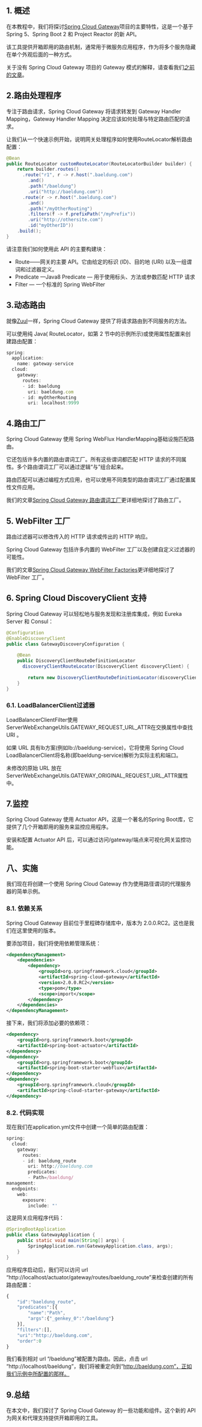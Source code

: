 ## 1. 概述

在本教程中，我们将探讨[Spring Cloud Gateway](https://cloud.spring.io/spring-cloud-gateway/)项目的主要特性，这是一个基于 Spring 5、Spring Boot 2 和 Project Reactor 的新 API。

该工具提供开箱即用的路由机制，通常用于微服务应用程序，作为将多个服务隐藏在单个外观后面的一种方式。

关于没有 Spring Cloud Gateway 项目的 Gateway 模式的解释，请查看我们[之前的文章](https://www.baeldung.com/spring-cloud-gateway-pattern)。

## 2.路由处理程序

专注于路由请求，Spring Cloud Gateway 将请求转发到 Gateway Handler Mapping，Gateway Handler Mapping 决定应该如何处理与特定路由匹配的请求。

让我们从一个快速示例开始，说明网关处理程序如何使用RouteLocator解析路由配置：

```java
@Bean
public RouteLocator customRouteLocator(RouteLocatorBuilder builder) {
    return builder.routes()
      .route("r1", r -> r.host(".baeldung.com")
        .and()
        .path("/baeldung")
        .uri("http://baeldung.com"))
      .route(r -> r.host(".baeldung.com")
        .and()
        .path("/myOtherRouting")
        .filters(f -> f.prefixPath("/myPrefix"))
        .uri("http://othersite.com")
        .id("myOtherID"))
    .build();
}
```

请注意我们如何使用此 API 的主要构建块：

-   Route——网关的主要 API。它由给定的标识 (ID)、目的地 (URI) 以及一组谓词和过滤器定义。
-   Predicate —Java8 Predicate — 用于使用标头、方法或参数匹配 HTTP 请求
-   Filter — 一个标准的 Spring WebFilter

## 3.动态路由

就像[Zuul](https://www.baeldung.com/spring-rest-with-zuul-proxy)一样，Spring Cloud Gateway 提供了将请求路由到不同服务的方法。

可以使用纯 Java( RouteLocator，如第 2 节中的示例所示)或使用属性配置来创建路由配置：

```javascript
spring:
  application:
    name: gateway-service  
  cloud:
    gateway:
      routes:
      - id: baeldung
        uri: baeldung.com
      - id: myOtherRouting
        uri: localhost:9999
```

## 4.路由工厂

Spring Cloud Gateway 使用 Spring WebFlux HandlerMapping基础设施匹配路由。

它还包括许多内置的路由谓词工厂。所有这些谓词都匹配 HTTP 请求的不同属性。多个路由谓词工厂可以通过逻辑“与”组合起来。

路由匹配可以通过编程方式应用，也可以使用不同类型的路由谓词工厂通过配置属性文件应用。

我们的文章[Spring Cloud Gateway 路由谓词工厂](https://www.baeldung.com/spring-cloud-gateway-routing-predicate-factories)更详细地探讨了路由工厂。

## 5. WebFilter 工厂

路由过滤器可以修改传入的 HTTP 请求或传出的 HTTP 响应。

Spring Cloud Gateway 包括许多内置的 WebFilter 工厂以及创建自定义过滤器的可能性。

我们的文章[Spring Cloud Gateway WebFilter Factories](https://www.baeldung.com/spring-cloud-gateway-webfilter-factories)更详细地探讨了 WebFilter 工厂。

## 6. Spring Cloud DiscoveryClient 支持

Spring Cloud Gateway 可以轻松地与服务发现和注册库集成，例如 Eureka Server 和 Consul：

```java
@Configuration
@EnableDiscoveryClient
public class GatewayDiscoveryConfiguration {
 
    @Bean
    public DiscoveryClientRouteDefinitionLocator 
      discoveryClientRouteLocator(DiscoveryClient discoveryClient) {
 
        return new DiscoveryClientRouteDefinitionLocator(discoveryClient);
    }
}
```

### 6.1. LoadBalancerClient过滤器

LoadBalancerClientFilter使用ServerWebExchangeUtils.GATEWAY_REQUEST_URL_ATTR在交换属性中查找URI 。

如果 URL 具有lb方案(例如lb://baeldung-service)，它将使用 Spring Cloud LoadBalancerClient将名称(即baeldung-service)解析为实际主机和端口。

未修改的原始 URL 放在ServerWebExchangeUtils.GATEWAY_ORIGINAL_REQUEST_URL_ATTR属性中。

## 7.监控

Spring Cloud Gateway 使用 Actuator API，这是一个著名的Spring Boot库，它提供了几个开箱即用的服务来监控应用程序。

安装和配置 Actuator API 后，可以通过访问/gateway/端点来可视化网关监控功能。

## 八、实施

我们现在将创建一个使用 Spring Cloud Gateway 作为使用路径谓词的代理服务器的简单示例。

### 8.1. 依赖关系

Spring Cloud Gateway 目前位于里程碑存储库中，版本为 2.0.0.RC2。这也是我们在这里使用的版本。

要添加项目，我们将使用依赖管理系统：

```xml
<dependencyManagement>
    <dependencies>
        <dependency>
            <groupId>org.springframework.cloud</groupId>
            <artifactId>spring-cloud-gateway</artifactId>
            <version>2.0.0.RC2</version>
            <type>pom</type>
            <scope>import</scope>
        </dependency>
    </dependencies>
</dependencyManagement>
```

接下来，我们将添加必要的依赖项：

```xml
<dependency>
    <groupId>org.springframework.boot</groupId>
    <artifactId>spring-boot-actuator</artifactId>
</dependency>
<dependency>
    <groupId>org.springframework.boot</groupId>
    <artifactId>spring-boot-starter-webflux</artifactId>
</dependency>
<dependency>
    <groupId>org.springframework.cloud</groupId>
    <artifactId>spring-cloud-starter-gateway</artifactId>
</dependency>

```

### 8.2. 代码实现

现在我们在application.yml文件中创建一个简单的路由配置：

```javascript
spring:
  cloud:
    gateway:
      routes:
      - id: baeldung_route
        uri: http://baeldung.com
        predicates:
        - Path=/baeldung/
management:
  endpoints:
    web:
      exposure:
        include: "'

```

这是网关应用程序代码：

```java
@SpringBootApplication
public class GatewayApplication {
    public static void main(String[] args) {
        SpringApplication.run(GatewayApplication.class, args);
    }
}
```

应用程序启动后，我们可以访问 url “http://localhost/actuator/gateway/routes/baeldung_route”来检查创建的所有路由配置：

```javascript
{
    "id":"baeldung_route",
    "predicates":[{
        "name":"Path",
        "args":{"_genkey_0":"/baeldung"}
    }],
    "filters":[],
    "uri":"http://baeldung.com",
    "order":0
}
```

我们看到相对 url “/baeldung”被配置为路由。因此，点击 url “http://localhost/baeldung”，我们将被重定向到“http://baeldung.com”，正如我们示例中所配置的那样。

## 9.总结

在本文中，我们探讨了 Spring Cloud Gateway 的一些功能和组件。这个新的 API 为网关和代理支持提供开箱即用的工具。